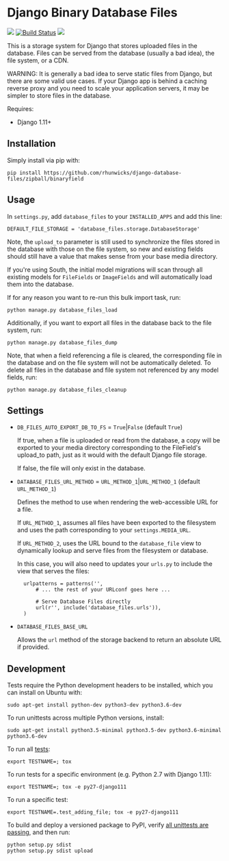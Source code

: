 Django Binary Database Files
==========================

[![](https://img.shields.io/pypi/v/django-database-files-3000.svg)](https://pypi.python.org/pypi/django-database-files-3000) [![Build Status](https://img.shields.io/travis/chrisspen/django-database-files-3000.svg?branch=master)](https://travis-ci.org/chrisspen/django-database-files-3000) [![](https://pyup.io/repos/github/chrisspen/django-database-files-3000/shield.svg)](https://pyup.io/repos/github/chrisspen/django-database-files-3000)

This is a storage system for Django that stores uploaded
files in the database. Files can be served from the database
(usually a bad idea), the file system, or a CDN.

WARNING: It is generally a bad idea to serve static files from Django,
but there are some valid use cases. If your Django app is behind a caching
reverse proxy and you need to scale your application servers, it may be
simpler to store files in the database.

Requires:

  * Django 1.11+

Installation
------------

Simply install via pip with:

    pip install https://github.com/rhunwicks/django-database-files/zipball/binaryfield

Usage
-----

In `settings.py`, add `database_files` to your `INSTALLED_APPS` and add
this line:

    DEFAULT_FILE_STORAGE = 'database_files.storage.DatabaseStorage'

Note, the `upload_to` parameter is still used to synchronize the files stored
in the database with those on the file system, so new and existing fields
should still have a value that makes sense from your base media directory.

If you're using South, the initial model migrations will scan through all
existing models for `FileFields` or `ImageFields` and will automatically
load them into the database.

If for any reason you want to re-run this bulk import task, run:

    python manage.py database_files_load

Additionally, if you want to export all files in the database back to the file
system, run:

    python manage.py database_files_dump

Note, that when a field referencing a file is cleared, the corresponding file
in the database and on the file system will not be automatically deleted.
To delete all files in the database and file system not referenced by any model
fields, run:

    python manage.py database_files_cleanup

Settings
-------

* `DB_FILES_AUTO_EXPORT_DB_TO_FS` = `True`|`False` (default `True`)

    If true, when a file is uploaded or read from the database, a copy will be
    exported to your media directory corresponding to the FileField's upload_to
    path, just as it would with the default Django file storage.

    If false, the file will only exist in the database.

* `DATABASE_FILES_URL_METHOD` = `URL_METHOD_1`|`URL_METHOD_1` (default `URL_METHOD_1`)

    Defines the method to use when rendering the web-accessible URL for a file.

    If `URL_METHOD_1`, assumes all files have been exported to the filesystem and
    uses the path corresponding to your `settings.MEDIA_URL`.

    If `URL_METHOD_2`, uses the URL bound to the `database_file` view
    to dynamically lookup and serve files from the filesystem or database.

    In this case, you will also need to updates your `urls.py` to include the view
    that serves the files:

        urlpatterns = patterns('',
            # ... the rest of your URLconf goes here ...

            # Serve Database Files directly
            url(r'', include('database_files.urls')),
        )

* `DATABASE_FILES_BASE_URL`

    Allows the `url` method of the storage backend to return an absolute URL if provided.


Development
-----------

Tests require the Python development headers to be installed, which you can install on Ubuntu with:

    sudo apt-get install python-dev python3-dev python3.6-dev

To run unittests across multiple Python versions, install:

    sudo apt-get install python3.5-minimal python3.5-dev python3.6-minimal python3.6-dev

To run all [tests](http://tox.readthedocs.org/en/latest/):

    export TESTNAME=; tox

To run tests for a specific environment (e.g. Python 2.7 with Django 1.11):

    export TESTNAME=; tox -e py27-django111

To run a specific test:

    export TESTNAME=.test_adding_file; tox -e py27-django111

To build and deploy a versioned package to PyPI, verify [all unittests are passing](https://travis-ci.org/chrisspen/django-database-files), and then run:

    python setup.py sdist
    python setup.py sdist upload

